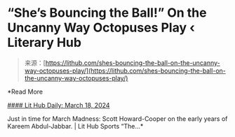 <!--yml
category: 未分类
date: 2024-05-29 12:37:26
-->

# “She’s Bouncing the Ball!” On the Uncanny Way Octopuses Play ‹ Literary Hub

> 来源：[https://lithub.com/shes-bouncing-the-ball-on-the-uncanny-way-octopuses-play/](https://lithub.com/shes-bouncing-the-ball-on-the-uncanny-way-octopuses-play/)

 *Read More

 [#### Lit Hub Daily: March 18, 2024](https://lithub.com/lit-hub-daily-march-18-2024/) 

Just in time for March Madness: Scott Howard-Cooper on the early years of Kareem Abdul-Jabbar. | Lit Hub Sports “The...*